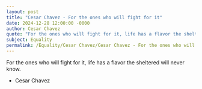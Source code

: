 ```yaml
---
layout: post
title: "Cesar Chavez - For the ones who will fight for it"
date: 2024-12-28 12:00:00 -0000
author: Cesar Chavez
quote: "For the ones who will fight for it, life has a flavor the sheltered will never know."
subject: Equality
permalink: /Equality/Cesar Chavez/Cesar Chavez - For the ones who will fight for it
---
```


For the ones who will fight for it, life has a flavor the sheltered will never know.

- Cesar Chavez
